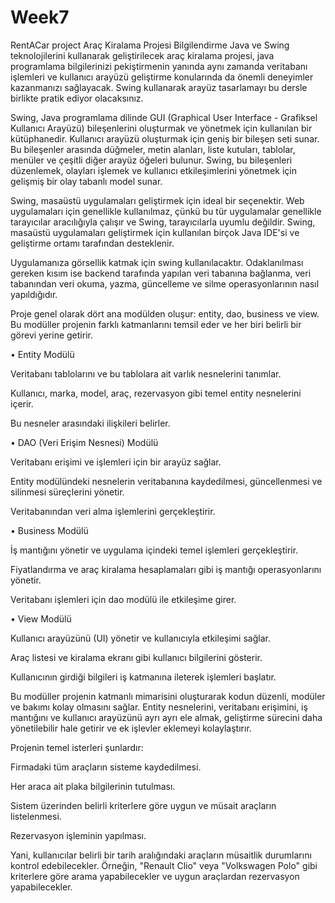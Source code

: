 # Week7
RentACar project
Araç Kiralama Projesi Bilgilendirme
Java ve Swing teknolojilerini kullanarak geliştirilecek araç kiralama projesi, java programlama bilgilerinizi pekiştirmenin yanında aynı zamanda veritabanı işlemleri ve kullanıcı arayüzü geliştirme konularında da önemli deneyimler kazanmanızı sağlayacak. Swing kullanarak arayüz tasarlamayı bu dersle birlikte pratik ediyor olacaksınız.

Swing, Java programlama dilinde GUI (Graphical User Interface - Grafiksel Kullanıcı Arayüzü) bileşenlerini oluşturmak ve yönetmek için kullanılan bir kütüphanedir. Kullanıcı arayüzü oluşturmak için geniş bir bileşen seti sunar. Bu bileşenler arasında düğmeler, metin alanları, liste kutuları, tablolar, menüler ve çeşitli diğer arayüz öğeleri bulunur. Swing, bu bileşenleri düzenlemek, olayları işlemek ve kullanıcı etkileşimlerini yönetmek için gelişmiş bir olay tabanlı model sunar.

Swing, masaüstü uygulamaları geliştirmek için ideal bir seçenektir. Web uygulamaları için genellikle kullanılmaz, çünkü bu tür uygulamalar genellikle tarayıcılar aracılığıyla çalışır ve Swing, tarayıcılarla uyumlu değildir. Swing, masaüstü uygulamaları geliştirmek için kullanılan birçok Java IDE'si ve geliştirme ortamı tarafından desteklenir.

Uygulamanıza görsellik katmak için swing kullanılacaktır. Odaklanılması gereken kısım ise backend tarafında yapılan veri tabanına bağlanma, veri tabanından veri okuma, yazma, güncelleme ve silme operasyonlarının nasıl yapıldığıdır.

Proje genel olarak dört ana modülden oluşur: entity, dao, business  ve view. Bu modüller projenin farklı katmanlarını temsil eder ve her biri belirli bir görevi yerine getirir.

• Entity Modülü

Veritabanı tablolarını ve bu tablolara ait varlık nesnelerini tanımlar.

Kullanıcı, marka, model, araç, rezervasyon gibi temel entity nesnelerini içerir.

Bu nesneler arasındaki ilişkileri belirler.

• DAO (Veri Erişim Nesnesi) Modülü

Veritabanı erişimi ve işlemleri için bir arayüz sağlar.

Entity modülündeki nesnelerin veritabanına kaydedilmesi, güncellenmesi ve silinmesi süreçlerini yönetir.

Veritabanından veri alma işlemlerini gerçekleştirir.

• Business Modülü

İş mantığını yönetir ve uygulama içindeki temel işlemleri gerçekleştirir. 

Fiyatlandırma ve araç kiralama hesaplamaları gibi iş mantığı operasyonlarını yönetir.

Veritabanı işlemleri için dao modülü ile etkileşime girer.

• View Modülü

Kullanıcı arayüzünü (UI) yönetir ve kullanıcıyla etkileşimi sağlar.

Araç listesi ve kiralama ekranı gibi kullanıcı bilgilerini gösterir.

Kullanıcının girdiği bilgileri iş katmanına ileterek işlemleri başlatır.

Bu modüller projenin katmanlı mimarisini oluşturarak kodun düzenli, modüler ve bakımı kolay olmasını sağlar. Entity nesnelerini,  veritabanı erişimini, iş mantığını ve kullanıcı arayüzünü ayrı ayrı ele almak, geliştirme sürecini daha yönetilebilir hale getirir ve ek işlevler eklemeyi kolaylaştırır.

Projenin temel isterleri şunlardır:

Firmadaki tüm araçların sisteme kaydedilmesi.

Her araca ait plaka bilgilerinin tutulması.

Sistem üzerinden belirli kriterlere göre uygun ve müsait araçların listelenmesi.

Rezervasyon işleminin yapılması.

Yani, kullanıcılar belirli bir tarih aralığındaki araçların müsaitlik durumlarını kontrol edebilecekler. Örneğin, "Renault Clio" veya "Volkswagen Polo" gibi kriterlere göre arama yapabilecekler ve uygun araçlardan rezervasyon yapabilecekler.
